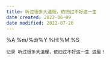 ```yaml
---
title: 听过很多大道理，依旧过不好这一生
date created: 2022-06-09
date modified: 2022-07-20
---
```


%A %m/%d/%Y %H:%M:%S

	记录 听过很多大道理，依旧过不好这一生 这里！
